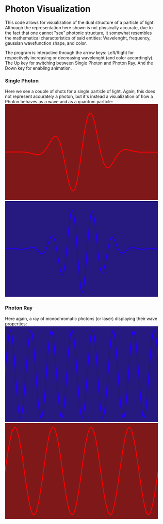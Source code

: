 # Photon Visualization

This code allows for visualization of the dual structure of a particle of light. Although the representation here shown is not physically accurate, due to the fact that one cannot "see" photonic structure, it somewhat resembles the mathematical characteristics of said entities: Wavelenght, frequency, gaussian wavefunction shape, and color. 

The program is interactive through the arrow keys: Left/Right for respectively increasing or decreasing wavelenght (and color accordingly). The Up key for switching between Single Photon and Photon Ray. And the Down key for enabling animation.

### Single Photon
Here we see a couple of shots for a single particle of light. Again, this does not represent accurately a photon, but it's instead a visualization of how a Photon behaves as a wave and as a quantum particle:
![red](0.png) ![blue](1.png)

### Photon Ray
Here again, a ray of monochromatic photons (or laser) displaying their wave properties:
![red](2.png) ![blue](3.png)
